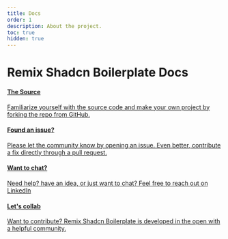 ```yaml
---
title: Docs
order: 1
description: About the project.
toc: true
hidden: true
---
```


# Remix Shadcn Boilerplate Docs

<docs-cards>
  <a href="https://github.com/davidculemann/remix-shadcn-supabase-boilerplate" aria-label="Source code">
    <docs-card>
      <h4>The Source</h4>
      <p>Familiarize yourself with the source code and make your own project by forking the repo from GitHub.</p>
    </docs-card>
  </a>
  <a href="https://github.com/davidculemann/remix-shadcn-supabase-boilerplate/issues/new" aria-label="Issues">
    <docs-card>
      <h4 class="text-green-brand">Found an issue?</h4>
      <p>Please let the community know by opening an issue. Even better, contribute a fix directly through a pull request.</p>
    </docs-card>
  </a>
  <a href="https://www.linkedin.com/in/david-culemann" aria-label="Contact">
    <docs-card>
      <h4 class="text-green-brand">Want to chat?</h4>
      <p>Need help? have an idea, or just want to chat? Feel free to reach out on LinkedIn</p>
    </docs-card>
  </a>
  <a href="https://github.com/davidculemann/remix-shadcn-boilerplate" aria-label="Remix API" target="_blank">
    <docs-card>
      <h4 class="text-red-brand">Let's collab</h4>
      <p>Want to contribute? Remix Shadcn Boilerplate is developed in the open with a helpful community.</p>
    </docs-card>
  </a>
</docs-cards>

<!--

{Add this when I'm done moving things around}

## How to Use These Docs

- **Tutorials**: These are step-by-step guides that walk you through building a specific app. They're great for getting started with Remix and learning the basics.
- **Discussions**: These help you understand Remix by diving into a topic and how various APIs work together to meet use cases or explain some behavior that might not be obvious just from the API.
- **Reference**: These are the docs for the APIs and conventions that Remix provides. They're great for looking up how to use a specific API or feature but don't contain a lot of conversation about how to use them together.
- **Guides**: They're great for learning how to use Remix in a specific way or for a specific use case.

-->
